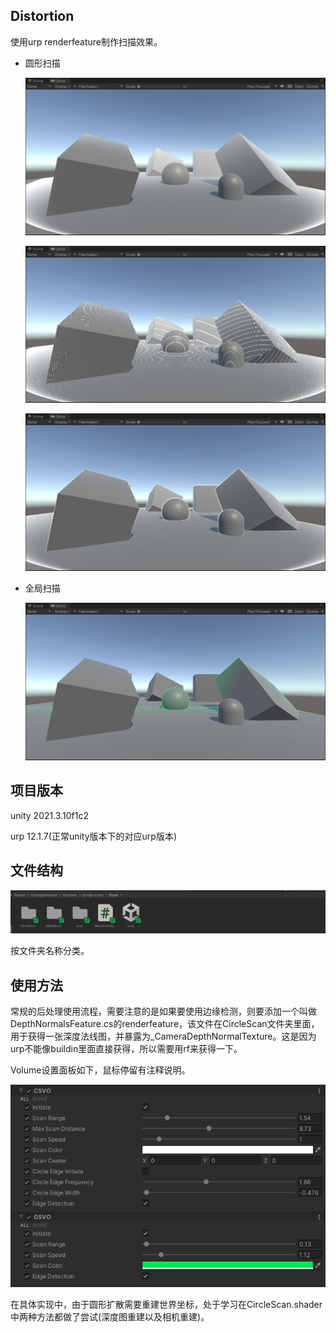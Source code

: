 ## Distortion



使用urp renderfeature制作扫描效果。

- 圆形扫描

  ![image-20230801165916851](Image/image-20230801165916851.png)

  ![image-20230801170003839](Image/image-20230801170003839.png)

  ![image-20230801170026653](Image/image-20230801170026653.png)

- 全局扫描

  ![image-20230801170155902](Image/image-20230801170155902.png)







## 项目版本

unity 2021.3.10f1c2

urp 12.1.7(正常unity版本下的对应urp版本)



##  文件结构

![image-20230801170250187](Image/image-20230801170250187.png)

按文件夹名称分类。



## 使用方法

常规的后处理使用流程，需要注意的是如果要使用边缘检测，则要添加一个叫做DepthNormalsFeature.cs的renderfeature，该文件在CircleScan文件夹里面，用于获得一张深度法线图，并暴露为_CameraDepthNormalTexture。这是因为urp不能像buildin里面直接获得，所以需要用rf来获得一下。

Volume设置面板如下，鼠标停留有注释说明。

![image-20230801170617891](Image/image-20230801170617891.png)

在具体实现中，由于圆形扩散需要重建世界坐标，处于学习在CircleScan.shader中两种方法都做了尝试(深度图重建以及相机重建)。

